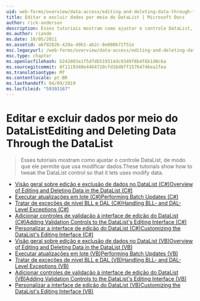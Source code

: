 ```yaml
---
uid: web-forms/overview/data-access/editing-and-deleting-data-through-the-datalist/index
title: Editar e excluir dados por meio do DataList | Microsoft Docs
author: rick-anderson
description: Esses tutoriais mostram como ajustar o controle DataList, de modo que ele permite que usa modificar dados.
ms.author: riande
ms.date: 10/05/2011
ms.assetid: a6f02826-428a-49b1-ab2c-8e080b72f51e
msc.legacyurl: /web-forms/overview/data-access/editing-and-deleting-data-through-the-datalist
msc.type: chapter
ms.openlocfilehash: b242803a1f5d7db519314dc9349f8b4f6b1d0c6a
ms.sourcegitcommit: 0f1119340e4464720cfd16d0ff15764746ea1fea
ms.translationtype: MT
ms.contentlocale: pt-BR
ms.lasthandoff: 04/09/2019
ms.locfileid: "59393167"
---
```

# <a name="editing-and-deleting-data-through-the-datalist"></a><span data-ttu-id="e644f-103">Editar e excluir dados por meio do DataList</span><span class="sxs-lookup"><span data-stu-id="e644f-103">Editing and Deleting Data Through the DataList</span></span>

> <span data-ttu-id="e644f-104">Esses tutoriais mostram como ajustar o controle DataList, de modo que ele permite que usa modificar dados.</span><span class="sxs-lookup"><span data-stu-id="e644f-104">These tutorials show how to tweak the DataList control so that it lets uses modify data.</span></span>


- [<span data-ttu-id="e644f-105">Visão geral sobre edição e exclusão de dados no DataList (C#)</span><span class="sxs-lookup"><span data-stu-id="e644f-105">Overview of Editing and Deleting Data in the DataList (C#)</span></span>](an-overview-of-editing-and-deleting-data-in-the-datalist-cs.md)
- [<span data-ttu-id="e644f-106">Executar atualizações em lote (C#)</span><span class="sxs-lookup"><span data-stu-id="e644f-106">Performing Batch Updates (C#)</span></span>](performing-batch-updates-cs.md)
- [<span data-ttu-id="e644f-107">Tratar de exceções de nível BLL e DAL (C#)</span><span class="sxs-lookup"><span data-stu-id="e644f-107">Handling BLL- and DAL-Level Exceptions (C#)</span></span>](handling-bll-and-dal-level-exceptions-cs.md)
- [<span data-ttu-id="e644f-108">Adicionar controles de validação à interface de edição do DataList (C#)</span><span class="sxs-lookup"><span data-stu-id="e644f-108">Adding Validation Controls to the DataList's Editing Interface (C#)</span></span>](adding-validation-controls-to-the-datalist-s-editing-interface-cs.md)
- [<span data-ttu-id="e644f-109">Personalizar a interface de edição do DataList (C#)</span><span class="sxs-lookup"><span data-stu-id="e644f-109">Customizing the DataList's Editing Interface (C#)</span></span>](customizing-the-datalist-s-editing-interface-cs.md)
- [<span data-ttu-id="e644f-110">Visão geral sobre edição e exclusão de dados no DataList (VB)</span><span class="sxs-lookup"><span data-stu-id="e644f-110">Overview of Editing and Deleting Data in the DataList (VB)</span></span>](an-overview-of-editing-and-deleting-data-in-the-datalist-vb.md)
- [<span data-ttu-id="e644f-111">Executar atualizações em lote (VB)</span><span class="sxs-lookup"><span data-stu-id="e644f-111">Performing Batch Updates (VB)</span></span>](performing-batch-updates-vb.md)
- [<span data-ttu-id="e644f-112">Tratar de exceções de nível BLL e DAL (VB)</span><span class="sxs-lookup"><span data-stu-id="e644f-112">Handling BLL- and DAL-Level Exceptions (VB)</span></span>](handling-bll-and-dal-level-exceptions-vb.md)
- [<span data-ttu-id="e644f-113">Adicionar controles de validação à interface de edição do DataList (VB)</span><span class="sxs-lookup"><span data-stu-id="e644f-113">Adding Validation Controls to the DataList's Editing Interface (VB)</span></span>](adding-validation-controls-to-the-datalist-s-editing-interface-vb.md)
- [<span data-ttu-id="e644f-114">Personalizar a interface de edição do DataList (VB)</span><span class="sxs-lookup"><span data-stu-id="e644f-114">Customizing the DataList's Editing Interface (VB)</span></span>](customizing-the-datalist-s-editing-interface-vb.md)
